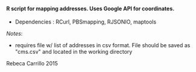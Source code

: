 #### R script for mapping addresses. Uses Google API for coordinates.

+ Dependencies : RCurl, PBSmapping, RJSONIO, maptools


*Notes*: 
+ requires file w/ list of addresses in csv format. File should be 
   saved as "cms.csv" and located in the working directory





 Rebeca Carrillo 2015
